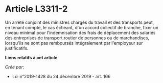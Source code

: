 # Article L3311-2

Un arrêté conjoint des ministres chargés du travail et des transports peut, en tenant compte, le cas échéant, d'un accord
collectif de branche, fixer un niveau minimal pour l'indemnisation des frais de déplacement des salariés des entreprises de
transport routier de personnes ou de marchandises, lorsqu'ils ne sont pas remboursés intégralement par l'employeur sur
justificatifs.

**Liens relatifs à cet article**

_Créé par_:

  - Loi n°2019-1428 du 24 décembre 2019 - art. 166
